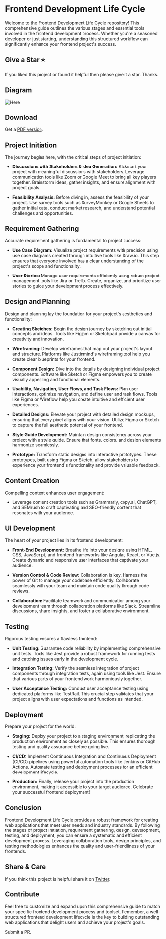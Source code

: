 # Frontend Development Life Cycle

Welcome to the Frontend Development Life Cycle repository! This comprehensive guide outlines the various stages and essential tools involved in the frontend development process. Whether you're a seasoned developer or just starting, understanding this structured workflow can significantly enhance your frontend project's success.

## Give a Star ⭐

If you liked this project or found it helpful then please give it a star.
Thanks.

## Diagram

![Here](./Frontend_Development_Life_Cycle.png)

## Download

Get a [PDF version](./Frontend_Development_Life_Cycle.pdf).

## Project Initiation

The journey begins here, with the critical steps of project initiation:

- **Discussions with Stakeholders & Idea Generation:** Kickstart your project with meaningful discussions with stakeholders. Leverage communication tools like Zoom or Google Meet to bring all key players together. Brainstorm ideas, gather insights, and ensure alignment with project goals.

- **Feasibility Analysis:** Before diving in, assess the feasibility of your project. Use survey tools such as SurveyMonkey or Google Sheets to gather initial data, conduct market research, and understand potential challenges and opportunities.

## Requirement Gathering

Accurate requirement gathering is fundamental to project success:

- **Use Case Diagram:** Visualize project requirements with precision using use case diagrams created through intuitive tools like Draw.io. This step ensures that everyone involved has a clear understanding of the project's scope and functionality.

- **User Stories:** Manage user requirements efficiently using robust project management tools like Jira or Trello. Create, organize, and prioritize user stories to guide your development process effectively.

## Design and Planning

Design and planning lay the foundation for your project's aesthetics and functionality:

- **Creating Sketches:** Begin the design journey by sketching out initial concepts and ideas. Tools like Figjam or Sketchpad provide a canvas for creativity and innovation.

- **Wireframing:** Develop wireframes that map out your project's layout and structure. Platforms like Justinmind's wireframing tool help you create clear blueprints for your frontend.

- **Component Design:** Dive into the details by designing individual project components. Software like Sketch or Figma empowers you to create visually appealing and functional elements.

- **Usability, Navigation, User Flows, and Task Flows:** Plan user interactions, optimize navigation, and define user and task flows. Tools like Figma or Wireflow help you create intuitive and efficient user experiences.

- **Detailed Designs:** Elevate your project with detailed design mockups, ensuring that every pixel aligns with your vision. Utilize Figma or Sketch to capture the full aesthetic potential of your frontend.

- **Style Guide Development:** Maintain design consistency across your project with a style guide. Ensure that fonts, colors, and design elements harmonize seamlessly.

- **Prototype:** Transform static designs into interactive prototypes. These prototypes, built using Figma or Sketch, allow stakeholders to experience your frontend's functionality and provide valuable feedback.

## Content Creation

Compelling content enhances user engagement:

- Leverage content creation tools such as Grammarly, copy.ai, ChatGPT, and SEMrush to craft captivating and SEO-friendly content that resonates with your audience.

## UI Development

The heart of your project lies in its frontend development:

- **Front-End Development:** Breathe life into your designs using HTML, CSS, JavaScript, and frontend frameworks like Angular, React, or Vue.js. Create dynamic and responsive user interfaces that captivate your audience.

- **Version Control & Code Review:** Collaboration is key. Harness the power of Git to manage your codebase efficiently. Collaborate seamlessly with your team and maintain code quality through code reviews.

- **Collaboration:** Facilitate teamwork and communication among your development team through collaboration platforms like Slack. Streamline discussions, share insights, and foster a collaborative environment.

## Testing

Rigorous testing ensures a flawless frontend:

- **Unit Testing:** Guarantee code reliability by implementing comprehensive unit tests. Tools like Jest provide a robust framework for running tests and catching issues early in the development cycle.

- **Integration Testing:** Verify the seamless integration of project components through integration tests, again using tools like Jest. Ensure that various parts of your frontend work harmoniously together.

- **User Acceptance Testing:** Conduct user acceptance testing using dedicated platforms like TestRail. This crucial step validates that your project aligns with user expectations and functions as intended.

## Deployment

Prepare your project for the world:

- **Staging:** Deploy your project to a staging environment, replicating the production environment as closely as possible. This ensures thorough testing and quality assurance before going live.

- **CI/CD:** Implement Continuous Integration and Continuous Deployment (CI/CD) pipelines using powerful automation tools like Jenkins or GitHub Actions. Automate testing and deployment processes for an efficient development lifecycle.

- **Production:** Finally, release your project into the production environment, making it accessible to your target audience. Celebrate your successful frontend deployment!

## Conclusion

Frontend Development Life Cycle provides a robust framework for creating web applications that meet user needs and industry standards. By following the stages of project initiation, requirement gathering, design, development, testing, and deployment, you can ensure a systematic and efficient development process. Leveraging collaboration tools, design principles, and testing methodologies enhances the quality and user-friendliness of your frontends.

## Share & Care

If you think this project is helpful share it on [Twitter](https://twitter.com/intent/tweet?url=https://github.com/navanathjadhav/Frontend-Development-Life-Cycle).

## Contribute

Feel free to customize and expand upon this comprehensive guide to match your specific frontend development process and toolset. Remember, a well-structured frontend development lifecycle is the key to building outstanding web applications that delight users and achieve your project's goals.

Submit a PR.
